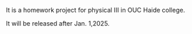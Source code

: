 It is a homework project for physical III in OUC Haide college.

It will be released after Jan. 1,2025.
